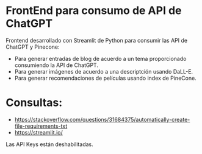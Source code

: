 # FrontEnd para consumo de API de ChatGPT

Frontend desarrollado con Streamlit de Python para consumir las API de ChatGPT y Pinecone:
  - Para generar entradas de blog de acuerdo a un tema proporcionado consumiendo la API de ChatGPT.
  - Para generar imágenes de acuerdo a una descriptción usando DaLL-E.
  - Para generar recomendaciones de películas usando index de PineCone.

# Consultas:
  - https://stackoverflow.com/questions/31684375/automatically-create-file-requirements-txt
  - https://streamlit.io/

Las API Keys están deshabilitadas.
